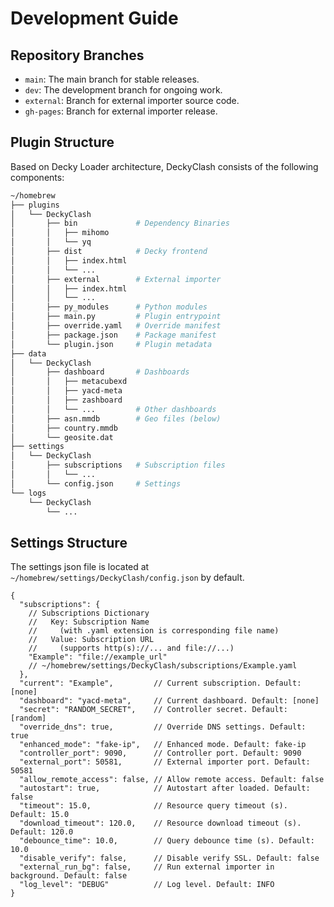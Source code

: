 # Development Guide

## Repository Branches

- `main`: The main branch for stable releases.
- `dev`: The development branch for ongoing work.
- `external`: Branch for external importer source code.
- `gh-pages`: Branch for external importer release.

## Plugin Structure

Based on Decky Loader architecture, DeckyClash consists of the following components:

```sh
~/homebrew
├── plugins
│   └── DeckyClash
│       ├── bin             # Dependency Binaries
│       │   ├── mihomo
│       │   └── yq
│       ├── dist            # Decky frontend
│       │   ├── index.html
│       │   └── ...
│       ├── external        # External importer
│       │   ├── index.html
│       │   └── ...
│       ├── py_modules      # Python modules
│       ├── main.py         # Plugin entrypoint
│       ├── override.yaml   # Override manifest
│       ├── package.json    # Package manifest
│       └── plugin.json     # Plugin metadata
├── data
│   └── DeckyClash
│       ├── dashboard       # Dashboards
│       │   ├── metacubexd
│       │   ├── yacd-meta
│       │   ├── zashboard
│       │   └── ...         # Other dashboards
│       ├── asn.mmdb        # Geo files (below)
│       ├── country.mmdb
│       └── geosite.dat
├── settings
│   └── DeckyClash
│       ├── subscriptions   # Subscription files
│       │   └── ...
│       └── config.json     # Settings
└── logs
    └── DeckyClash
        └── ...
```

## Settings Structure

The settings json file is located at `~/homebrew/settings/DeckyClash/config.json` by default.

```jsonc
{
  "subscriptions": {
    // Subscriptions Dictionary
    //   Key: Subscription Name
    //     (with .yaml extension is corresponding file name)
    //   Value: Subscription URL
    //     (supports http(s)://... and file://...)
    "Example": "file://example_url"
    // ~/homebrew/settings/DeckyClash/subscriptions/Example.yaml
  },
  "current": "Example",         // Current subscription. Default: [none]
  "dashboard": "yacd-meta",     // Current dashboard. Default: [none]
  "secret": "RANDOM_SECRET",    // Controller secret. Default: [random]
  "override_dns": true,         // Override DNS settings. Default: true
  "enhanced_mode": "fake-ip",   // Enhanced mode. Default: fake-ip
  "controller_port": 9090,      // Controller port. Default: 9090
  "external_port": 50581,       // External importer port. Default: 50581
  "allow_remote_access": false, // Allow remote access. Default: false
  "autostart": true,            // Autostart after loaded. Default: false
  "timeout": 15.0,              // Resource query timeout (s). Default: 15.0
  "download_timeout": 120.0,    // Resource download timeout (s). Default: 120.0
  "debounce_time": 10.0,        // Query debounce time (s). Default: 10.0
  "disable_verify": false,      // Disable verify SSL. Default: false
  "external_run_bg": false,     // Run external importer in background. Default: false
  "log_level": "DEBUG"          // Log level. Default: INFO
}
```
